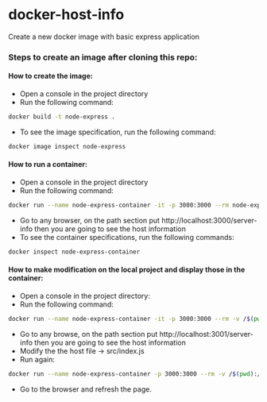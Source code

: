 # docker-host-info
Create a new docker image with basic express application

### Steps to create an image after cloning this repo:

#### How to create the image:
* Open a console in the project directory
* Run the following command:
```bash
docker build -t node-express .
```
* To see the image specification, run the following command:
```bash
docker image inspect node-express
```

#### How to run a container:
* Open a console in the project directory
* Run the following command:
```bash
docker run --name node-express-container -it -p 3000:3000 --rm node-express:latest
```
* Go to any browser, on the path section put http://localhost:3000/server-info then you are going to see the host information
* To see the container specifications, run the following commands:
```bash
docker inspect node-express-container
```

#### How to make modification on the local project and display those in the container:

* Open a console in the project directory:
* Run the following command:
```bash
docker run --name node-express-container -it -p 3000:3000 --rm -v /$(pwd):/app node-express:latest
```
* Go to any browse, on the path section put http://localhost:3001/server-info then you are going to see the host information
* Modify the the host file -> src/index.js
* Run again:
```bash
docker run --name node-express-container -p 3000:3000 --rm -v /$(pwd):/app node-express:latest
```
* Go to the browser and refresh the page.


